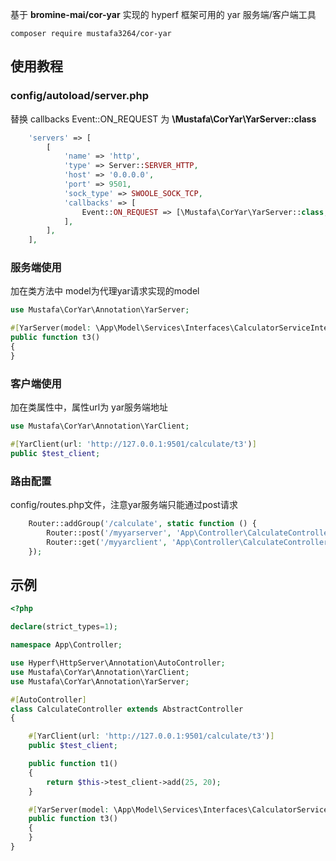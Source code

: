 基于 **bromine-mai/cor-yar** 实现的 hyperf 框架可用的 yar 服务端/客户端工具

`composer require mustafa3264/cor-yar`

## 使用教程

### config/autoload/server.php
替换 callbacks Event::ON_REQUEST 为 **\Mustafa\CorYar\YarServer::class**
``` php
    'servers' => [
        [
            'name' => 'http',
            'type' => Server::SERVER_HTTP,
            'host' => '0.0.0.0',
            'port' => 9501,
            'sock_type' => SWOOLE_SOCK_TCP,
            'callbacks' => [
                Event::ON_REQUEST => [\Mustafa\CorYar\YarServer::class, 'onRequest'],
            ],
        ],
    ],
```

### 服务端使用
加在类方法中
model为代理yar请求实现的model
```php
use Mustafa\CorYar\Annotation\YarServer;

#[YarServer(model: \App\Model\Services\Interfaces\CalculatorServiceInterface::class)]
public function t3()
{
}
```

### 客户端使用
加在类属性中，属性url为 yar服务端地址
```php
use Mustafa\CorYar\Annotation\YarClient;

#[YarClient(url: 'http://127.0.0.1:9501/calculate/t3')]
public $test_client;
```

### 路由配置
config/routes.php文件，注意yar服务端只能通过post请求
```php
    Router::addGroup('/calculate', static function () {
        Router::post('/myyarserver', 'App\Controller\CalculateController@myyarserver');
        Router::get('/myyarclient', 'App\Controller\CalculateController@myyarclient');
    });
```

## 示例
```php
<?php

declare(strict_types=1);

namespace App\Controller;

use Hyperf\HttpServer\Annotation\AutoController;
use Mustafa\CorYar\Annotation\YarClient;
use Mustafa\CorYar\Annotation\YarServer;

#[AutoController]
class CalculateController extends AbstractController
{

    #[YarClient(url: 'http://127.0.0.1:9501/calculate/t3')]
    public $test_client;

    public function t1()
    {
        return $this->test_client->add(25, 20);
    }

    #[YarServer(model: \App\Model\Services\Interfaces\CalculatorServiceInterface::class)]
    public function t3()
    {
    }
}
```